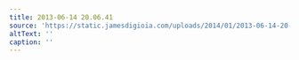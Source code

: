 ```yaml
---
title: 2013-06-14 20.06.41
source: 'https://static.jamesdigioia.com/uploads/2014/01/2013-06-14-20-06-41-scaled.jpg'
altText: ''
caption: ''
---
```


